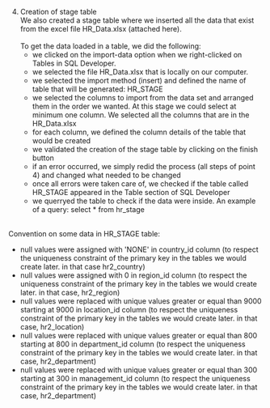 4. Creation of stage table <br>
We also created a stage table where we inserted all the data that exist from the excel file HR_Data.xlsx (attached here). <br>
<br> To get the data loaded in a table, we did the following: 
   - we clicked on the import-data option when we right-clicked on Tables in SQL Developer. 
   - we selected the file HR_Data.xlsx that is locally on our computer.
   - we selected the import method (insert) and defined the name of table that will be generated: HR_STAGE
   - we selected the columns to import from the data set and arranged them in the order we wanted. At this stage we could select at minimum one column. We selected all the columns that are in the HR_Data.xlsx 
   - for each column, we defined the column details of the table that would be created
   - we validated the creation of the stage table by clicking on the finish button
   - if an error occurred, we simply redid the process (all steps of point 4) and changed what needed to be changed
   - once all errors were taken care of, we checked if the table called HR_STAGE appeared in the Table section of SQL Developer
   - we querryed the table to check if the data were inside. An example of a query: 
      select * from hr_stage


 <br> Convention on some data in HR_STAGE table:
   - null values were assigned with 'NONE' in country_id column (to respect the uniqueness constraint of the primary key in the tables we would create later. in that case hr2_country)
   - null values were assigned with 0 in region_id column (to respect the uniqueness constraint of the primary key in the tables we would create later. in that case, hr2_region)
   - null values were replaced with unique values greater or equal than 9000 starting at 9000 in location_id column (to respect the uniqueness constraint of the primary key in the tables we would create later. in that case, hr2_location)
   - null values were replaced with unique values greater or equal than 800 starting at 800 in department_id column (to respect the uniqueness constraint of the primary key in the tables we would create later. in that case, hr2_department)
   - null values were replaced with unique values greater or equal than 300 starting at 300 in management_id column (to respect the uniqueness constraint of the primary key in the tables we would create later. in that case, hr2_department)
   
